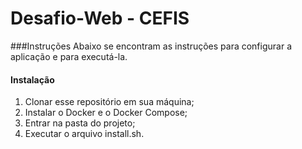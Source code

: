 # Desafio-Web - CEFIS

###Instruções
Abaixo se encontram as instruções para configurar a aplicação 
e para executá-la.

#### Instalação
1. Clonar esse repositório em sua máquina;
2. Instalar o Docker e o Docker Compose;
3. Entrar na pasta do projeto;
4. Executar o arquivo install.sh.

